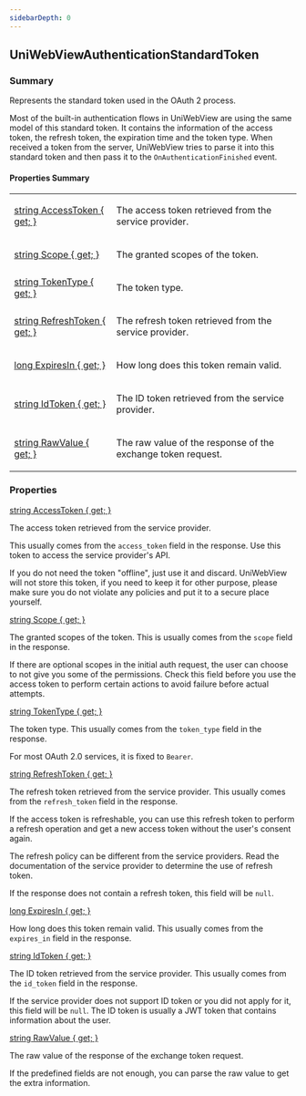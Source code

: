 ```yaml
---
sidebarDepth: 0
---
```


## UniWebViewAuthenticationStandardToken

### Summary

Represents the standard token used in the OAuth 2 process.

Most of the built-in authentication flows in UniWebView are using the same model of this standard token.
It contains the information of the access token, the refresh token, the expiration time and the token type.
When received a token from the server, UniWebView tries to parse it into this standard token and then pass it to the 
`OnAuthenticationFinished` event.

#### Properties Summary

<table>
<tr><td><div class='api-summary-heading'><a href='#accesstoken'><span class='return-type'>string</span> AccessToken { get; }</a></div></td><td><div class='simple-summary'>
<p>The access token retrieved from the service provider.</p>
</div>
</td></tr><tr><td><div class='api-summary-heading'><a href='#scope'><span class='return-type'>string</span> Scope { get; }</a></div></td><td><div class='simple-summary'>
<p>The granted scopes of the token.</p>
</div>
</td></tr><tr><td><div class='api-summary-heading'><a href='#tokentype'><span class='return-type'>string</span> TokenType { get; }</a></div></td><td><div class='simple-summary'>
<p>The token type.</p>
</div>
</td></tr><tr><td><div class='api-summary-heading'><a href='#refreshtoken'><span class='return-type'>string</span> RefreshToken { get; }</a></div></td><td><div class='simple-summary'>
<p>The refresh token retrieved from the service provider.</p>
</div>
</td></tr><tr><td><div class='api-summary-heading'><a href='#expiresin'><span class='return-type'>long</span> ExpiresIn { get; }</a></div></td><td><div class='simple-summary'>
<p>How long does this token remain valid.</p>
</div>
</td></tr><tr><td><div class='api-summary-heading'><a href='#idtoken'><span class='return-type'>string</span> IdToken { get; }</a></div></td><td><div class='simple-summary'>
<p>The ID token retrieved from the service provider.</p>
</div>
</td></tr><tr><td><div class='api-summary-heading'><a href='#rawvalue'><span class='return-type'>string</span> RawValue { get; }</a></div></td><td><div class='simple-summary'>
<p>The raw value of the response of the exchange token request.</p>
</div>
</td></tr></table>

### Properties

<div class='api-box property'>
  <div class="api-anchor" id='accesstoken'></div><div class='api-heading' data-id='accesstoken'><a href='#accesstoken'><span class='return-type'>string</span> AccessToken { get; }</a></div>
  <div class='api-body'>
    <div class='desc'>
      <div class='summary'>
<p>The access token retrieved from the service provider.</p>
<p>This usually comes from the <code>access_token</code> field in the response.
Use this token to access the service provider&#39;s API.</p>
<p>If you do not need the token &quot;offline&quot;, just use it and discard. UniWebView will not store this token, if you
need to keep it for other purpose, please make sure you do not violate any policies and put it to a secure
place yourself.</p>
</div>
                </div>
  </div>
</div>
<div class='api-box property'>
  <div class="api-anchor" id='scope'></div><div class='api-heading' data-id='scope'><a href='#scope'><span class='return-type'>string</span> Scope { get; }</a></div>
  <div class='api-body'>
    <div class='desc'>
      <div class='summary'>
<p>The granted scopes of the token. This is usually comes from the <code>scope</code> field in the response.</p>
<p>If there are optional scopes in the initial auth request, the user can choose to not give you some of the
permissions. Check this field before you use the access token to perform certain actions to avoid failure
before actual attempts.</p>
</div>
                </div>
  </div>
</div>
<div class='api-box property'>
  <div class="api-anchor" id='tokentype'></div><div class='api-heading' data-id='tokentype'><a href='#tokentype'><span class='return-type'>string</span> TokenType { get; }</a></div>
  <div class='api-body'>
    <div class='desc'>
      <div class='summary'>
<p>The token type. This usually comes from the <code>token_type</code> field in the response.</p>
<p>For most OAuth 2.0 services, it is fixed to <code>Bearer</code>.</p>
</div>
                </div>
  </div>
</div>
<div class='api-box property'>
  <div class="api-anchor" id='refreshtoken'></div><div class='api-heading' data-id='refreshtoken'><a href='#refreshtoken'><span class='return-type'>string</span> RefreshToken { get; }</a></div>
  <div class='api-body'>
    <div class='desc'>
      <div class='summary'>
<p>The refresh token retrieved from the service provider. This usually comes from the <code>refresh_token</code> field in the
response.</p>
<p>If the access token is refreshable, you can use this
refresh token to perform a refresh operation and get a new access token without the user&#39;s consent again.</p>
<p>The refresh policy can be different from the service providers. Read the documentation of the service provider
to determine the use of refresh token.</p>
<p>If the response does not contain a refresh token, this field will be <code>null</code>.</p>
</div>
                </div>
  </div>
</div>
<div class='api-box property'>
  <div class="api-anchor" id='expiresin'></div><div class='api-heading' data-id='expiresin'><a href='#expiresin'><span class='return-type'>long</span> ExpiresIn { get; }</a></div>
  <div class='api-body'>
    <div class='desc'>
      <div class='summary'>
<p>How long does this token remain valid. This usually comes from the <code>expires_in</code> field in the response.</p>
</div>
                </div>
  </div>
</div>
<div class='api-box property'>
  <div class="api-anchor" id='idtoken'></div><div class='api-heading' data-id='idtoken'><a href='#idtoken'><span class='return-type'>string</span> IdToken { get; }</a></div>
  <div class='api-body'>
    <div class='desc'>
      <div class='summary'>
<p>The ID token retrieved from the service provider. This usually comes from the <code>id_token</code> field in the response.</p>
<p>If the service provider does not support ID token or you did not apply for it, this field will be <code>null</code>.
The ID token is usually a JWT token that contains information about the user.</p>
</div>
                </div>
  </div>
</div>
<div class='api-box property'>
  <div class="api-anchor" id='rawvalue'></div><div class='api-heading' data-id='rawvalue'><a href='#rawvalue'><span class='return-type'>string</span> RawValue { get; }</a></div>
  <div class='api-body'>
    <div class='desc'>
      <div class='summary'>
<p>The raw value of the response of the exchange token request.</p>
<p>If the predefined fields are not enough, you can parse the raw value to get the extra information.</p>
</div>
                </div>
  </div>
</div>

